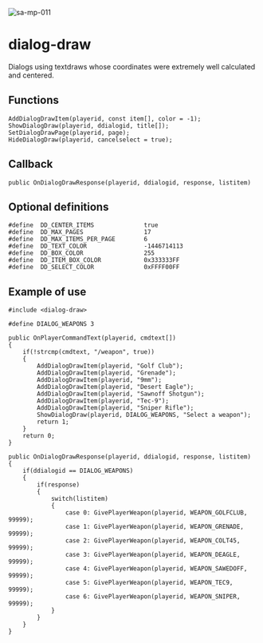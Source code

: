 ![sa-mp-011](https://user-images.githubusercontent.com/61595463/132748196-c0691215-202d-4907-9a3a-805c78c35b11.png)
# dialog-draw
Dialogs using textdraws whose coordinates were extremely well calculated and centered.

## Functions

```pawn
AddDialogDrawItem(playerid, const item[], color = -1);
ShowDialogDraw(playerid, ddialogid, title[]);
SetDialogDrawPage(playerid, page);
HideDialogDraw(playerid, cancelselect = true);
```

## Callback
```pawn
public OnDialogDrawResponse(playerid, ddialogid, response, listitem)
```

## Optional definitions

```pawn
#define  DD_CENTER_ITEMS              true
#define  DD_MAX_PAGES                 17
#define  DD_MAX_ITEMS_PER_PAGE        6
#define  DD_TEXT_COLOR                -1446714113
#define  DD_BOX_COLOR                 255
#define  DD_ITEM_BOX_COLOR            0x333333FF
#define  DD_SELECT_COLOR              0xFFFF00FF
```

## Example of use
```pawn
#include <dialog-draw>

#define DIALOG_WEAPONS 3

public OnPlayerCommandText(playerid, cmdtext[])
{
    if(!strcmp(cmdtext, "/weapon", true))
    {
        AddDialogDrawItem(playerid, "Golf Club");
        AddDialogDrawItem(playerid, "Grenade");
        AddDialogDrawItem(playerid, "9mm");
        AddDialogDrawItem(playerid, "Desert Eagle");
        AddDialogDrawItem(playerid, "Sawnoff Shotgun");
        AddDialogDrawItem(playerid, "Tec-9");
        AddDialogDrawItem(playerid, "Sniper Rifle");
        ShowDialogDraw(playerid, DIALOG_WEAPONS, "Select a weapon");
        return 1;
    }
    return 0;
}

public OnDialogDrawResponse(playerid, ddialogid, response, listitem)
{
    if(ddialogid == DIALOG_WEAPONS)
    {
        if(response)
        {
            switch(listitem)
            {
                case 0: GivePlayerWeapon(playerid, WEAPON_GOLFCLUB, 99999);
                case 1: GivePlayerWeapon(playerid, WEAPON_GRENADE, 99999);
                case 2: GivePlayerWeapon(playerid, WEAPON_COLT45, 99999);
                case 3: GivePlayerWeapon(playerid, WEAPON_DEAGLE, 99999);
                case 4: GivePlayerWeapon(playerid, WEAPON_SAWEDOFF, 99999);
                case 5: GivePlayerWeapon(playerid, WEAPON_TEC9, 99999);
                case 6: GivePlayerWeapon(playerid, WEAPON_SNIPER, 99999);
            }
        }
    }
}
```


